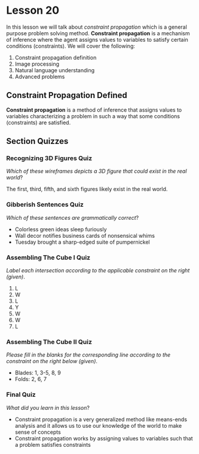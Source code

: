 # Lesson 20

In this lesson we will talk about _constraint propagation_ which is a general purpose problem solving method. **Constraint propagation** is a mechanism of inference where the agent assigns values to variables to satisfy certain conditions (constraints). We will cover the following:

1. Constraint propagation definition
2. Image processing
3. Natural language understanding
4. Advanced problems

## Constraint Propagation Defined

**Constraint propagation** is a method of inference that assigns values to variables characterizing a problem in such a way that some conditions (constraints) are satisfied.

## Section Quizzes

### Recognizing 3D Figures Quiz

_Which of these wireframes depicts a 3D figure that could exist in the real world_?

The first, third, fifth, and sixth figures likely exist in the real world.

### Gibberish Sentences Quiz

_Which of these sentences are grammatically correct_?

- Colorless green ideas sleep furiously
- Wall decor notifies business cards of nonsensical whims
- Tuesday brought a sharp-edged suite of pumpernickel

### Assembling The Cube I Quiz

_Label each intersection according to the applicable constraint on the right (given)_.

1. L
2. W
3. L
4. Y
5. W
6. W
7. L

### Assembling The Cube II Quiz

_Please fill in the blanks for the corresponding line according to the constraint on the right below (given)_.

- Blades: 1, 3-5, 8, 9
- Folds: 2, 6, 7

### Final Quiz

_What did you learn in this lesson_?

- Constraint propagation is a very generalized method like means-ends analysis and it allows us to use our knowledge of the world to make sense of concepts
- Constraint propagation works by assigning values to variables such that a problem satisfies constraints
